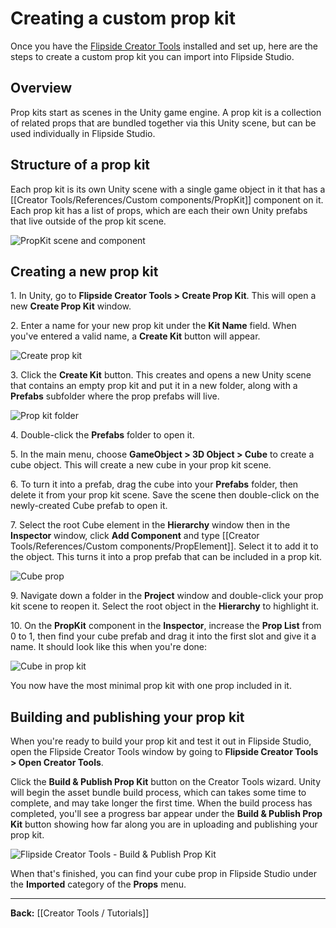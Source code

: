 # Creating a custom prop kit

Once you have the [Flipside Creator Tools](/docs/2023.2/creator-tools) installed and set up, here are the steps to create a custom prop kit you can import into Flipside Studio.

## Overview

Prop kits start as scenes in the Unity game engine. A prop kit is a collection of related props that are bundled together via this Unity scene, but can be used individually in Flipside Studio.

## Structure of a prop kit

Each prop kit is its own Unity scene with a single game object in it that has a [[Creator Tools/References/Custom components/PropKit]] component on it. Each prop kit has a list of props, which are each their own Unity prefabs that live outside of the prop kit scene.

![PropKit scene and component](https://www.flipsidexr.com/files/docs/screenshots/propkit-hierarchy-and-component.png)

## Creating a new prop kit

1\. In Unity, go to **Flipside Creator Tools > Create Prop Kit**. This will open a new **Create Prop Kit** window.

2\. Enter a name for your new prop kit under the **Kit Name** field. When you've entered a valid name, a **Create Kit** button will appear.

![Create prop kit](https://www.flipsidexr.com/files/docs/screenshots/create-prop-kit.png)

3\. Click the **Create Kit** button. This creates and opens a new Unity scene that contains an empty prop kit and put it in a new folder, along with a **Prefabs** subfolder where the prop prefabs will live.

![Prop kit folder](https://www.flipsidexr.com/files/docs/screenshots/prop-kit-folder.png)

4\. Double-click the **Prefabs** folder to open it.

5\. In the main menu, choose **GameObject > 3D Object > Cube** to create a cube object. This will create a new cube in your prop kit scene.

6\. To turn it into a prefab, drag the cube into your **Prefabs** folder, then delete it from your prop kit scene. Save the scene then double-click on the newly-created Cube prefab to open it.

7\. Select the root Cube element in the **Hierarchy** window then in the **Inspector** window, click **Add Component** and type [[Creator Tools/References/Custom components/PropElement]]. Select it to add it to the object. This turns it into a prop prefab that can be included in a prop kit.

![Cube prop](https://www.flipsidexr.com/files/docs/screenshots/cube-prop.png)

9\. Navigate down a folder in the **Project** window and double-click your prop kit scene to reopen it. Select the root object in the **Hierarchy** to highlight it.

10\. On the **PropKit** component in the **Inspector**, increase the **Prop List** from 0 to 1, then find your cube prefab and drag it into the first slot and give it a name. It should look like this when you're done:

![Cube in prop kit](https://www.flipsidexr.com/files/docs/screenshots/cube-in-prop-kit.png)

You now have the most minimal prop kit with one prop included in it.

## Building and publishing your prop kit

When you're ready to build your prop kit and test it out in Flipside Studio, open the Flipside Creator Tools window by going to **Flipside Creator Tools > Open Creator Tools**.

Click the **Build & Publish Prop Kit** button on the Creator Tools wizard. Unity will begin the asset bundle build process, which can takes some time to complete, and may take longer the first time. When the build process has completed,  you'll see a progress bar appear under the **Build & Publish Prop Kit** button showing how far along you are in uploading and publishing your prop kit.

![Flipside Creator Tools - Build & Publish Prop Kit](https://www.flipsidexr.com/files/docs/2023.1/CT_prop-kit-window.png)

When that's finished, you can find your cube prop in Flipside Studio under the **Imported** category of the **Props** menu.

---

**Back:** [[Creator Tools / Tutorials]]
